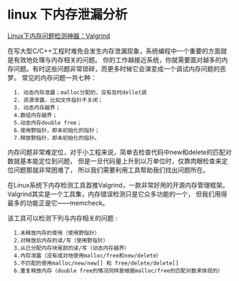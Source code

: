 # linux 下内存泄漏分析
[Linux下内存问题检测神器：Valgrind](https://www.cnblogs.com/skyfsm/p/8823170.html)

在写大型C/C++工程时难免会发生内存泄漏现象，系统编程中一个重要的方面就是有效地处理与内存相关的问题。
你的工作越接近系统，你就需要面对越多的内存问题。有时这些问题非常琐碎，而更多时候它会演变成一个调试内存问题的恶梦。
常见的内存问题一共七种：

      1. 动态内存泄露；malloc分配的，没有及时dellet调
      2. 资源泄露，比如文件指针不关闭；
      3. 动态内存越界；
      4.数组内存越界；
      5.动态内存double free；
      6.使用野指针，即未初始化的指针；
      7.释放野指针，即未初始化的指针。

内存问题非常难定位，对于小工程来说，简单去检查代码中new和delete的匹配对数就基本能定位到问题，
但是一旦代码量上升到以万单位时，仅靠肉眼检查来定位问题那就非常困难了，
所以我们需要利用工具帮助我们找出问题所在。

在Linux系统下内存检测工具首推Valgrind，一款非常好用的开源内存管理框架。
Valgrind其实是一个工具集，内存错误检测只是它众多功能的一个，
但我们用得最多的功能正是它——memcheck。

该工具可以检测下列与内存相关的问题 :

      1.未释放内存的使用（使用野指针）
      2.对释放后内存的读/写（使用野指针）
      3.从已分配内存块尾部的读/写（动态内存越界）
      4.内存泄露（没有成对地使用malloc/free和new/delete）
      5.不匹配的使用malloc/new/new[] 和 free/delete/delete[]
      6.重复释放内存（double free的情况同样是根据malloc/free的匹配对数来体现的）

